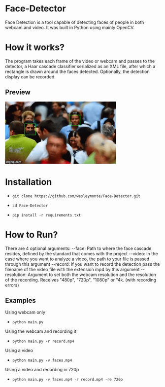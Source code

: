# Face-Detector

Face Detection is a tool capable of detecting faces of people in both webcam and video. It was built in Python using mainly OpenCV.

# How it works?

The program takes each frame of the video or webcam and passes to the detector, a Haar cascade
classifier serialized as an XML file, after which a rectangle is drawn around the faces
detected. Optionally, the detection display can be recorded.

## Preview

![](gif/preview.gif)

# Installation

*  `git clone https://github.com/wesleymonte/Face-Detector.git`

*  `cd Face-Detector`

*  `pip install -r requirements.txt`

# How to Run?

There are 4 optional arguments:
--face: Path to where the face cascade resides, defined by the standard that comes with the project
--video: In the case where you want to analyze a video, the path to your file is passed through this argument
--record: If you want to record the detection pass the filename of the video file with the extension mp4 by this argument
--resolution: Argument to set both the webcam resolution and the resolution of the recording. Receives "480p", "720p", "1080p" or "4k. (with recording errors)

## Examples

Using webcam only
*  `python main.py`

Using the webcam and recording it
*  `python main.py -r record.mp4`

Using a video
*  `python main.py -v faces.mp4`

Using a video and recording in 720p
*  `python main.py -v faces.mp4 -r record.mp4 -re 720p`

